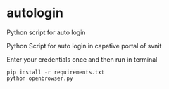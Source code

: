 # autologin
Python script for auto login 

Python Script for auto login in capative portal of svnit 

Enter your credentials once and then run in terminal

```
pip install -r requirements.txt
python openbrowser.py
```
